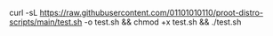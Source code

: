 curl -sL https://raw.githubusercontent.com/01101010110/proot-distro-scripts/main/test.sh -o test.sh && chmod +x test.sh && ./test.sh
